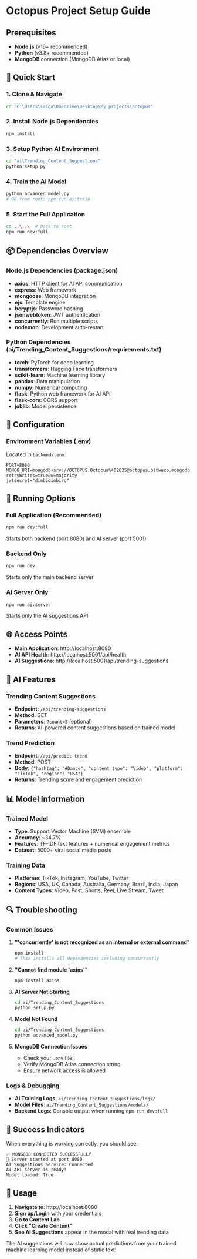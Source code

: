 # Octopus Project Setup Guide

## Prerequisites
- **Node.js** (v16+ recommended)
- **Python** (v3.8+ recommended)
- **MongoDB** connection (MongoDB Atlas or local)

## 🚀 Quick Start

### 1. Clone & Navigate
```bash
cd "C:\Users\saiga\OneDrive\Desktop\My projects\octopus"
```

### 2. Install Node.js Dependencies
```bash
npm install
```

### 3. Setup Python AI Environment
```bash
cd "ai\Trending_Content_Suggestions"
python setup.py
```

### 4. Train the AI Model
```bash
python advanced_model.py
# OR from root: npm run ai:train
```

### 5. Start the Full Application
```bash
cd ..\..\  # Back to root
npm run dev:full
```

## 📦 Dependencies Overview

### Node.js Dependencies (package.json)
- **axios**: HTTP client for AI API communication
- **express**: Web framework
- **mongoose**: MongoDB integration
- **ejs**: Template engine
- **bcryptjs**: Password hashing
- **jsonwebtoken**: JWT authentication
- **concurrently**: Run multiple scripts
- **nodemon**: Development auto-restart

### Python Dependencies (ai/Trending_Content_Suggestions/requirements.txt)
- **torch**: PyTorch for deep learning
- **transformers**: Hugging Face transformers
- **scikit-learn**: Machine learning library
- **pandas**: Data manipulation
- **numpy**: Numerical computing
- **flask**: Python web framework for AI API
- **flask-cors**: CORS support
- **joblib**: Model persistence

## 🔧 Configuration

### Environment Variables (.env)
Located in `backend/.env`:
```
PORT=8080
MONGO_URI=mongodb+srv://OCTOPUS:Octopus%402025@octopus.bltweco.mongodb.net/octopus?retryWrites=true&w=majority
jwtsecret="dimbidimbiro"
```

## 🎯 Running Options

### Full Application (Recommended)
```bash
npm run dev:full
```
Starts both backend (port 8080) and AI server (port 5001)

### Backend Only
```bash
npm run dev
```
Starts only the main backend server

### AI Server Only
```bash
npm run ai:server
```
Starts only the AI suggestions API

## 🌐 Access Points

- **Main Application**: http://localhost:8080
- **AI API Health**: http://localhost:5001/api/health
- **AI Suggestions**: http://localhost:5001/api/trending-suggestions

## 🤖 AI Features

### Trending Content Suggestions
- **Endpoint**: `/api/trending-suggestions`
- **Method**: GET
- **Parameters**: `?count=5` (optional)
- **Returns**: AI-powered content suggestions based on trained model

### Trend Prediction
- **Endpoint**: `/api/predict-trend`
- **Method**: POST
- **Body**: `{"hashtag": "#Dance", "content_type": "Video", "platform": "TikTok", "region": "USA"}`
- **Returns**: Trending score and engagement prediction

## 📊 Model Information

### Trained Model
- **Type**: Support Vector Machine (SVM) ensemble
- **Accuracy**: ~34.7%
- **Features**: TF-IDF text features + numerical engagement metrics
- **Dataset**: 5000+ viral social media posts

### Training Data
- **Platforms**: TikTok, Instagram, YouTube, Twitter
- **Regions**: USA, UK, Canada, Australia, Germany, Brazil, India, Japan
- **Content Types**: Video, Post, Shorts, Reel, Live Stream, Tweet

## 🔍 Troubleshooting

### Common Issues

1. **"'concurrently' is not recognized as an internal or external command"**
   ```bash
   npm install
   # This installs all dependencies including concurrently
   ```

2. **"Cannot find module 'axios'"**
   ```bash
   npm install axios
   ```

3. **AI Server Not Starting**
   ```bash
   cd ai/Trending_Content_Suggestions
   python setup.py
   ```

4. **Model Not Found**
   ```bash
   cd ai/Trending_Content_Suggestions
   python advanced_model.py
   ```

5. **MongoDB Connection Issues**
   - Check your `.env` file
   - Verify MongoDB Atlas connection string
   - Ensure network access is allowed

### Logs & Debugging
- **AI Training Logs**: `ai/Trending_Content_Suggestions/logs/`
- **Model Files**: `ai/Trending_Content_Suggestions/models/`
- **Backend Logs**: Console output when running `npm run dev:full`

## 🎉 Success Indicators

When everything is working correctly, you should see:
```
✅ MONGODB CONNECTED SUCCESSFULLY
🚀 Server started at port 8080
AI Suggestions Service: Connected
AI API server is ready!
Model loaded: True
```

## 📝 Usage

1. **Navigate to**: http://localhost:8080
2. **Sign up/Login** with your credentials
3. **Go to Content Lab**
4. **Click "Create Content"**
5. **See AI Suggestions** appear in the modal with real trending data

The AI suggestions will now show actual predictions from your trained machine learning model instead of static text!
